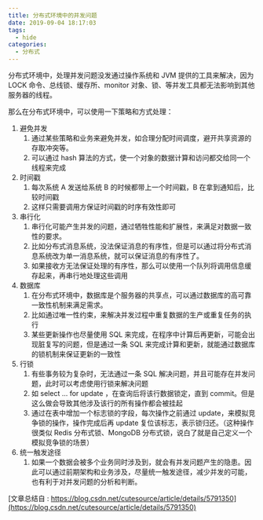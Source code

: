 ```yaml
---
title: 分布式环境中的并发问题
date: 2019-09-04 18:17:03
tags:
  - hide
categories:
  - 分布式
---
```


分布式环境中，处理并发问题没发通过操作系统和 JVM 提供的工具来解决，因为 LOCK 命令、总线锁、缓存所、monitor 对象、锁、等并发工具都无法影响到其他服务器的线程。

那么在分布式环境中，可以使用一下策略和方式处理：

1. 避免并发
   1. 通过某些策略和业务来避免并发，如合理分配时间调度，避开共享资源的存取冲突等。
   2. 可以通过 hash 算法的方式，使一个对象的数据计算和访问都交给同一个线程来完成
2. 时间戳
   1. 每次系统 A 发送给系统 B 的时候都带上一个时间戳，B 在拿到通知后，比较时间戳
   2. 这样只需要调用方保证时间戳的时序有效性即可
3. 串行化
   1. 串行化可能产生并发的问题，通过牺牲性能和扩展性，来满足对数据一致性的要求。
   2. 比如分布式消息系统，没法保证消息的有序性，但是可以通过将分布式消息系统改为单一消息系统，就可以保证消息的有序性了。
   3. 如果接收方无法保证处理的有序性，那么可以使用一个队列将调用信息缓存起来，再串行地处理这些调用
4. 数据库
   1. 在分布式环境中，数据库是个服务器的共享点，可以通过数据库的高可靠一致性机制来满足需求。
   2. 比如通过唯一性约束，来解决并发过程中重复数据的生产或重复任务的执行
   3. 某些更新操作也尽量使用 SQL 来完成，在程序中计算后再更新，可能会出现脏复写的问题，但是通过一条 SQL 来完成计算和更新，就能通过数据库的锁机制来保证更新的一致性
5. 行锁
   1. 有些事务较为复杂时，无法通过一条 SQL 解决问题，并且可能存在并发问题，此时可以考虑使用行锁来解决问题
   2. 如 select ... for update ，在查询后将该行数据锁定，直到 commit。但是这么做会导致其他涉及该行的所有操作都会被挂起
   3. 通过在表中增加一个标志锁的字段，每次操作之前通过 update，来模拟竞争锁的操作，操作完成后再 update 复位该标志，表示锁归还。（这种操作很类似 Redis 分布式锁、MongoDB 分布式锁，说白了就是自己定义一个模拟竞争锁的场景）
6. 统一触发途径
   1. 如果一个数据会被多个业务同时涉及到，就会有并发问题产生的隐患。因此可以通过前期架构和业务涉及，尽量统一触发途径，减少并发的可能，也有利于对并发问题的分析和判断。

[文章总结自 : https://blog.csdn.net/cutesource/article/details/5791350](https://blog.csdn.net/cutesource/article/details/5791350)
